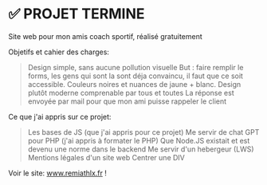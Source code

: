# ✅ PROJET TERMINE 

Site web pour mon amis coach sportif, réalisé gratuitement

Objetifs et cahier des charges: 
> Design simple, sans aucune pollution visuelle
> But : faire remplir le forms, les gens qui sont la sont déja convaincu, il faut que ce soit accessible.
> Couleurs noires et nuances de jaune + blanc.
> Design plutôt moderne comprenable par tous et toutes
> La réponse est envoyée par mail pour que mon ami puisse rappeler le client

Ce que j'ai appris sur ce projet: 
> Les bases de JS (que j'ai appris pour ce projet)
> Me servir de chat GPT pour PHP (j'ai appris à formater le PHP)
> Que Node.JS existait et est devenu une norme dans le backend
> Me servir d'un hebergeur (LWS)
> Mentions légales d'un site web
> Centrer une DIV

Voir le site: www.remiathlx.fr !

